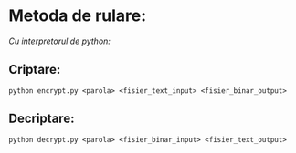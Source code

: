 # Metoda de rulare:
*Cu interpretorul de python:*
## Criptare:
```
python encrypt.py <parola> <fisier_text_input> <fisier_binar_output>
```
## Decriptare:
```
python decrypt.py <parola> <fisier_binar_input> <fisier_text_output>
```
